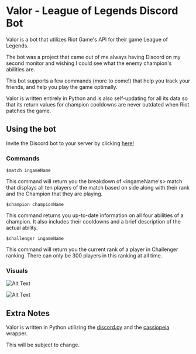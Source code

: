 # Valor - League of Legends Discord Bot

Valor is a bot that utilizes Riot Game's API for their game League of Legends.

The bot was a project that came out of me always having Discord on my second monitor and wishing I could see what the enemy champion's abilities are.  

This bot supports a few commands (more to come!) that help you track your friends, and help you play the game optimally.   

Valor is written entirely in Python and is also self-updating for all its data so that its return values for champion cooldowns are never outdated when Riot patches the game.

## Using the bot

Invite the Discord bot to your server by clicking [here!](https://discord.com/api/oauth2/authorize?client_id=740037528953815090&permissions=228352&scope=bot)

### Commands

```
$match ingameName
```
This command will return you the breakdown of <ingameName's> match that displays all ten players of the match based on side along with their rank and the Champion that they are playing.

```
$champion championName
```
This command returns you up-to-date information on all four abilities of a champion. It also includes their cooldowns and a brief description of the actual ability.

```
$challenger ingameName
```
This command will return you the current rank of a player in Challenger ranking. There can only be 300 players in this ranking at all time.

### Visuals
![Alt Text](https://media.giphy.com/media/S6fmx8tBqTFSlJMZ3c/giphy.gif)


![Alt Text](https://media.giphy.com/media/MFaiv2uXZ2DGtNxSKL/giphy.gif)


## Extra Notes

Valor is written in Python utilizing the [discord.py](https://github.com/Rapptz/discord.py) and the [cassiopeia](https://github.com/meraki-analytics/cassiopeia/tree/master/cassiopeia) wrapper.

This will be subject to change.



